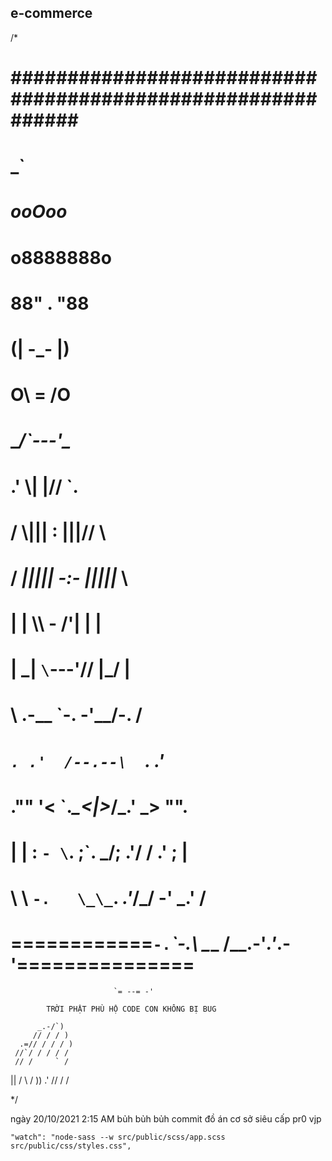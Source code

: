 ## e-commerce
/*
# ############################################################ #
#                             _`				                       #
#                          _ooOoo_				                     #
#                         o8888888o				                     #
#                         88" . "88				                     #
#                         (| -_- |)				                     #
#                         O\  =  /O				                     #
#                      ____/`---'\____				                 #
#                    .'  \\|     |//  `.			                 #
#                   /  \\|||  :  |||//  \			                 #
#                  /  _||||| -:- |||||_  \			               #
#                  |   | \\\  -  /'| |   |			               #
#                  | \_|  `\`---'//  |_/ |			               #
#                  \  .-\__ `-. -'__/-.  /			               #
#                ___`. .'  /--.--\  `. .'___			             #
#             ."" '<  `.___\_<|>_/___.' _> \"".			           #
#            | | :  `- \`. ;`. _/; .'/ /  .' ; |		           #
#            \  \ `-.   \_\_`. _.'_/_/  -' _.' /		           #
# ============`-.`___`-.__\ \___  /__.-'_.'_.-'=============== #
                           `= --= -'                    

            TRỜI PHẬT PHÙ HỘ CODE CON KHÔNG BỊ BUG

          _.-/`)
         // / / )
      .=// / / / )
     //`/ / / / /
     // /     ` /
   ||         /
    \\       /
     ))    .'
         //    /
         /

*/

ngày 20/10/2021 2:15 AM bủh bủh bủh commit đồ án cơ sở siêu cấp pr0 vjp


    "watch": "node-sass --w src/public/scss/app.scss src/public/css/styles.css",